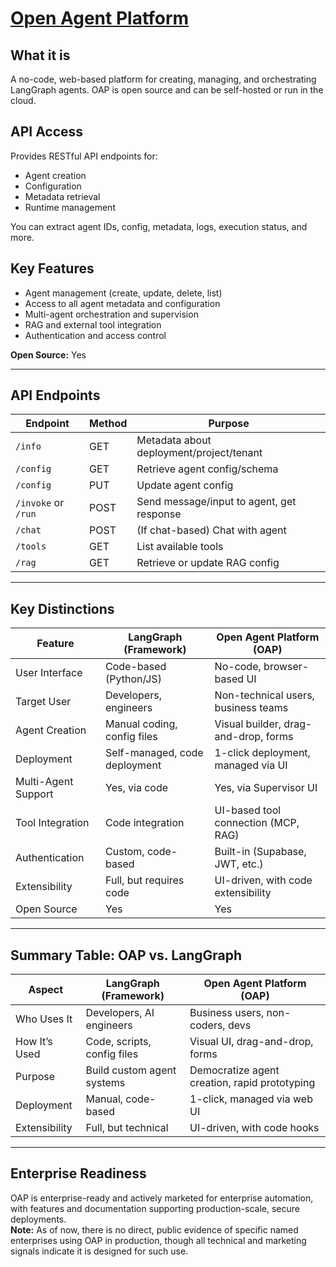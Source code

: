 # [Open Agent Platform](https://docs.oap.langchain.com/)

## What it is
A no-code, web-based platform for creating, managing, and orchestrating LangGraph agents. OAP is open source and can be self-hosted or run in the cloud.

## API Access
Provides RESTful API endpoints for:
- Agent creation
- Configuration
- Metadata retrieval
- Runtime management

You can extract agent IDs, config, metadata, logs, execution status, and more.

## Key Features
- Agent management (create, update, delete, list)
- Access to all agent metadata and configuration
- Multi-agent orchestration and supervision
- RAG and external tool integration
- Authentication and access control

**Open Source:** Yes

---

## API Endpoints

| Endpoint       | Method | Purpose                                   |
|----------------|--------|-------------------------------------------|
| `/info`        | GET    | Metadata about deployment/project/tenant  |
| `/config`      | GET    | Retrieve agent config/schema              |
| `/config`      | PUT    | Update agent config                       |
| `/invoke` or `/run` | POST | Send message/input to agent, get response |
| `/chat`        | POST   | (If chat-based) Chat with agent           |
| `/tools`       | GET    | List available tools                      |
| `/rag`         | GET    | Retrieve or update RAG config             |

---

## Key Distinctions

| Feature                  | LangGraph (Framework)                  | Open Agent Platform (OAP)                       |
|--------------------------|----------------------------------------|------------------------------------------------|
| User Interface           | Code-based (Python/JS)                | No-code, browser-based UI                      |
| Target User              | Developers, engineers                 | Non-technical users, business teams            |
| Agent Creation           | Manual coding, config files           | Visual builder, drag-and-drop, forms           |
| Deployment               | Self-managed, code deployment         | 1-click deployment, managed via UI             |
| Multi-Agent Support      | Yes, via code                         | Yes, via Supervisor UI                         |
| Tool Integration         | Code integration                      | UI-based tool connection (MCP, RAG)            |
| Authentication           | Custom, code-based                    | Built-in (Supabase, JWT, etc.)                 |
| Extensibility            | Full, but requires code               | UI-driven, with code extensibility             |
| Open Source              | Yes                                   | Yes                                            |

---

## Summary Table: OAP vs. LangGraph

| Aspect         | LangGraph (Framework)         | Open Agent Platform (OAP)                         |
|----------------|-------------------------------|--------------------------------------------------|
| Who Uses It    | Developers, AI engineers       | Business users, non-coders, devs                 |
| How It’s Used  | Code, scripts, config files    | Visual UI, drag-and-drop, forms                  |
| Purpose        | Build custom agent systems     | Democratize agent creation, rapid prototyping    |
| Deployment     | Manual, code-based             | 1-click, managed via web UI                      |
| Extensibility  | Full, but technical            | UI-driven, with code hooks                       |

---

## Enterprise Readiness

OAP is enterprise-ready and actively marketed for enterprise automation, with features and documentation supporting production-scale, secure deployments.  
**Note:** As of now, there is no direct, public evidence of specific named enterprises using OAP in production, though all technical and marketing signals indicate it is designed for such use.
